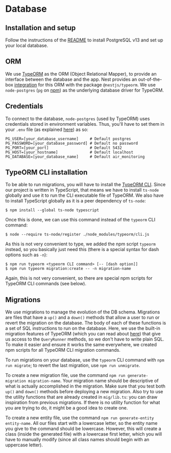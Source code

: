 # Database

## Installation and setup

Follow the instructions of the [README](../README.md) to install PostgreSQL v13 and set up your local
database.

## ORM

We use [TypeORM](https://typeorm.io/#/) as the ORM (Object Relational Mapper), to provide an interface
between the database and the app. Nest provides an out-of-the-box
[integration](https://docs.nestjs.com/techniques/database#typeorm-integration) for this ORM with the package
`@nestjs/typeorm`. We use `node-postgres` (`pg` on [npm](https://www.npmjs.com/package/pg)) as the underlying
database driver for TypeORM.

## Credentials

To connect to the database, `node-postgres` (used by TypeORM) uses credentials stored in environment
variables. Thus, you'll have to set them in your `.env` file (as explained [here](./env_variables.md))
as so:

```dotenv
PG_USER=[your_database_username]     # Default postgres
PG_PASSWORD=[your_database_password] # Default no password
PG_PORT=[your_port]                  # Default 5432
PG_HOST=[your_hostname]              # Default localhost
PG_DATABASE=[your_database_name]     # Default air_monitoring
```

## TypeORM CLI installation

To be able to run migrations, you will have to install the [TypeORM CLI](https://typeorm.io/#/using-cli).
Since our project is written in TypeScript, that means we have to install `ts-node` globally and use it
to run the CLI executable file of TypeORM. We also have to install TypeScript globally as it is a peer
dependency of `ts-node`:

```shell
$ npm install --global ts-node typescript
```

Once this is done, we can use this command instead of the `typeorm` CLI command:

```shell
$ node --require ts-node/register ./node_modules/typeorm/cli.js
```

As this is not very convenient to type, we added the npm script `typeorm` instead, so you basically just
need this (there is a special syntax for dash options such as `-n`):

```shell
$ npm run typeorm <typeorm CLI command> [-- [dash option]]
$ npm run typeorm migration:create -- -n migration-name
```

Again, this is not very convenient, so there are special npm scripts for TypeORM CLI commands (see below).

## Migrations

We use migrations to manage the evolution of the DB schema. Migrations are files that have a `up()` and
a `down()` methods that allow a user to run or revert the migration on the database. The body of each
of these functions is a set of SQL instructions to run on the database. Here, we use the built-in migration
features of TypeORM (which you can read about [here](https://typeorm.io/#/migrations)) that give us access
to the `QueryRunner` methods, so we don't have to write plain SQL. To make it easier and ensure it works the
same everywhere, we created npm scripts for all TypeORM CLI migration commands.

To run migrations on your database, use the `typeorm` CLI command with `npm run migrate`; to revert the
last migration, use `npm run unmigrate`.

To create a new migration file, use the command `npm run generate-migration migration-name`.
Your migration name should be descriptive of what is actually accomplished in the migration. Make sure
that you test both `up()` and `down()` methods before deploying a new migration. Also try to use the utility
functions that are already created in `mig/lib.ts`: you can draw inspiration from previous migrations. If
there is no utility function for what you are trying to do, it might be a good idea to create one.

To create a new entity file, use the command `npm run generate-entity entity-name`. All our files start
with a lowercase letter, so the entity name you give to the command should be lowercase. However, this will
create a class (inside the generated file) with a lowercase first letter, which you will have to manually
modify (since all class names should begin with an uppercase letter).
